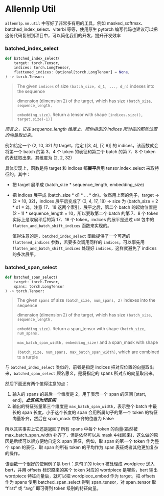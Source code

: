 # Allennlp Util

`allennlp.nn.util` 中写好了非常多有用的工具，例如 masked_softmax、batched_index_select、viterbi 等等，使用原生 pytorch 编写代码也建议可以把这份代码复制到项目中，可以简化我们的开发，提升开发效率

### batched_index_select

```python
def batched_index_select(
    target: torch.Tensor,
    indices: torch.LongTensor,
    flattened_indices: Optional[torch.LongTensor] = None,
) -> torch.Tensor:
```

>  The given `indices` of size `(batch_size, d_1, ..., d_n)` indexes into the sequence 
>
>  dimension (dimension 2) of the target, which has size `(batch_size, sequence_length,`
>
>  `embedding_size)`. Return a tensor with shape `[indices.size(), target.size(-1)]`

*简言之，它在 sequence_length 维度上，把你指定的 indices 所对应的那些位置的向量取出来。*

例如给定一个 (2, 10, 32) 的 target，给定 [[3, 4], [7, 8]] 的 indices，该函数就会将第一个 batch 的第 3、4 个 token 的表征和第二个 batch 的第 7、8 个 token 的表征取出来，其维度为 (2, 2, 32)

具体实现上，函数是将 target 和 indices 都**展平**后用 tensor.index_select 来取特征的。其中：

* 把 target 展平成 (batch_size * sequence_length, embedding_size)

* 把 indices 展平成 (batch_size * d1 * ... * dn)。依然用上面的例子，target -> (2 * 10, 32)，indices 展平后变成了 (3, 4, 17, 18) -> size 为 (batch_size = 2 * d1 = 2)。注意 17、18 这两个索引，展平之后，第二个 batch 的起始位置是 (2 - 1) * sequence_length = 10，所以要取第二个 batch 的第 7、8 个 token 实际上是取展平后的第 17、18 个 token。indices 的展平是通过 util 包中的 `flatten_and_batch_shift_indices` 函数来实现的。

  值得注意的是，`batched_index_select` 函数提供了一个可选的 `flattened_indices` 参数，若要多次调用同样的 `indices`，可以事先用 `flatten_and_batch_shift_indices` 处理好 `indices`，这样就避免了 indices 的多次展平。

### batched_span_select

```python
def batched_span_select(
	target: torch.Tensor, 
	spans: torch.LongTensor
) -> torch.Tensor:
```

>The given `spans` of size `(batch_size, num_spans, 2)` indexes into the sequence
>
> dimension (dimension 2) of the target, which has size `(batch_size, sequence_length,`
>
>`embedding_size)`. Return a span_tensor with shape `(batch_size, num_spans, `
>
>`max_batch_span_width, embedding_size)` and a span_mask with shape 
>
>`(batch_size, num_spans, max_batch_span_width)`, which are combined to a turple

与 `batched_index_select` 类似的，前者是指定 indices 把对应位置的向量取出来，`batched_span_select` 顾名思义，是将指定的 spans 所对应的向量取出来。

然后下面还有两个值得注意的点：

1. 输入的 spans 的最后一个维度是 2，用于表示一个 span 的区间 [start, end]，***此区间为闭区间***
2. 输出的特征张量第三个维度是 `max_batch_span_width`，表示整个 batch 中最长的 span 长度。小于这个长度的 span 会用所属句子的第一个 token 的特征向量补齐，然后在 span_mask 中补齐的位置为 False

所以其实事实上它还是返回了所有 spans 中每个 token 的向量(虽然被 max_batch_span_width 补齐了，但是依然可以从 mask 中找回来)，这么做的原因是后续可以很方便地自定义 span 表征，例如，取 span 的第一个 token 作为整个 span 的表征、取 span 的所有 token 的平均作为 span 表征或者其他更加复杂的操作。

该函数一个很好的使用例子是 bert：原句子的 token 被处理成 wordpiece 送入 bert，并用 offsets 标识原来的某个 token 对应的 wordpiece 是哪些，bert 输出 wordpiece 特征向量后，就可以把 wordpiece_embed 作为 target，把 offsets 作为 spans 使用 batched_span_select 得到 span_tensor，对 span_tensor 取 “first” 或 “avg” 即可得到 token 级别的特征向量。
